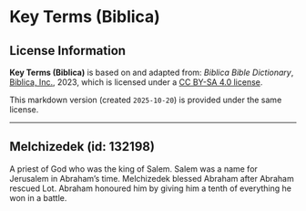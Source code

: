 # Key Terms (Biblica)

## License Information

**Key Terms (Biblica)** is based on and adapted from: _Biblica Bible Dictionary_, [Biblica, Inc.](https://www.biblica.com/), 2023, which is licensed under a [CC BY-SA 4.0 license](https://creativecommons.org/licenses/by-sa/4.0/legalcode.en).

This markdown version (created `2025-10-20`) is provided under the same license.



--------------------------------

## Melchizedek (id: 132198)

A priest of God who was the king of Salem. Salem was a name for Jerusalem in Abraham’s time. Melchizedek blessed Abraham after Abraham rescued Lot. Abraham honoured him by giving him a tenth of everything he won in a battle.


